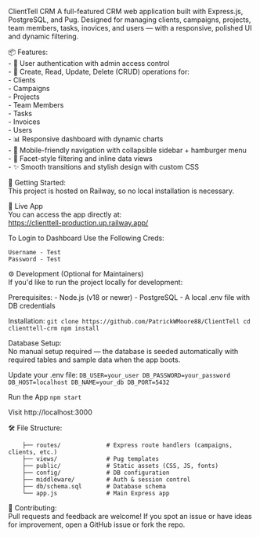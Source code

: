 ClientTell CRM
A full-featured CRM web application built with Express.js, PostgreSQL, and Pug. Designed for managing clients, campaigns, projects, team members, tasks, inovices, and users — with a responsive, polished UI and dynamic filtering.

📦 Features:  
    - 🔐 User authentication with admin access control  
    - 📁 Create, Read, Update, Delete (CRUD) operations for:  
        - Clients  
        - Campaigns  
        - Projects  
        - Team Members  
        - Tasks  
        - Invoices  
        - Users  
    - 📊 Responsive dashboard with dynamic charts  
    - 📱 Mobile-friendly navigation with collapsible sidebar + hamburger menu  
    - 🔎 Facet-style filtering and inline data views  
    - ✨ Smooth transitions and stylish design with custom CSS  

🚀 Getting Started:  
    This project is hosted on Railway, so no local installation is necessary.

🔗 Live App  
    You can access the app directly at:  
        https://clienttell-production.up.railway.app/

To Login to Dashboard Use the Following Creds:  
```
Username - Test
Password - Test
```



⚙️ Development (Optional for Maintainers)  
If you'd like to run the project locally for development:

Prerequisites:
    - Node.js (v18 or newer)
    - PostgreSQL
    - A local .env file with DB credentials


Installation:
    ```
    git clone https://github.com/PatrickWMoore88/ClientTell
    cd clienttell-crm
    npm install
    ```

Database Setup:  
    No manual setup required — the database is seeded automatically with required tables and sample data when the app boots.

Update your .env file:
    ```
    DB_USER=your_user
    DB_PASSWORD=your_password
    DB_HOST=localhost
    DB_NAME=your_db
    DB_PORT=5432
    ```

Run the App
    ```
    npm start
    ```

Visit http://localhost:3000

🛠 File Structure:
```
    ├── routes/             # Express route handlers (campaigns, clients, etc.)
    ├── views/              # Pug templates
    ├── public/             # Static assets (CSS, JS, fonts)
    ├── config/             # DB configuration
    ├── middleware/         # Auth & session control
    ├── db/schema.sql       # Database schema
    └── app.js              # Main Express app
```

🤝 Contributing:  
Pull requests and feedback are welcome! If you spot an issue or have ideas for improvement, open a GitHub issue or fork the repo.
